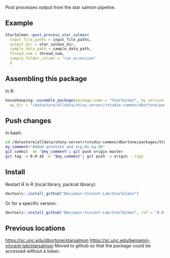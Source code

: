 Post processes output from the star salmon pipeline.

## Example
``` r
StarSalmon::post_process_star_salmon(
  input_file_paths = input_file_paths,
  output_dir = star_salmon_dir,
  sample_data_path = sample_data_path,
  thread_num = thread_num,
  sample_folder_column = "run_accession"
  )
```

## Assembling this package
In R:
``` r
housekeeping::assemble_package(package_name = "StarSalmon", my_version = "0.0-16",
  my_dir = "/datastore/alldata/shiny-server/rstudio-common/dbortone/packages/StarSalmon")
```

## Push changes
In bash:
``` bash
cd /datastore/alldata/shiny-server/rstudio-common/dbortone/packages/StarSalmon
my_comment="Added annotate and org.Hs.eg.db"
git commit -am "$my_comment"; git push origin master
git tag -a 0.0-16 -m "$my_comment"; git push -u origin --tags
```

## Install
Restart R
In R (local library, packrat library):
``` r
devtools::install_github("Benjamin-Vincent-Lab/StarSalmon")
```

Or for a specific version:
``` r
devtools::install_github("Benjamin-Vincent-Lab/StarSalmon", ref = "0.0-16")
```

## Previous locations
https://sc.unc.edu/dbortone/starsalmon
https://sc.unc.edu/benjamin-vincent-lab/starsalmon
Moved to github so that the package could be accessed without a token.
